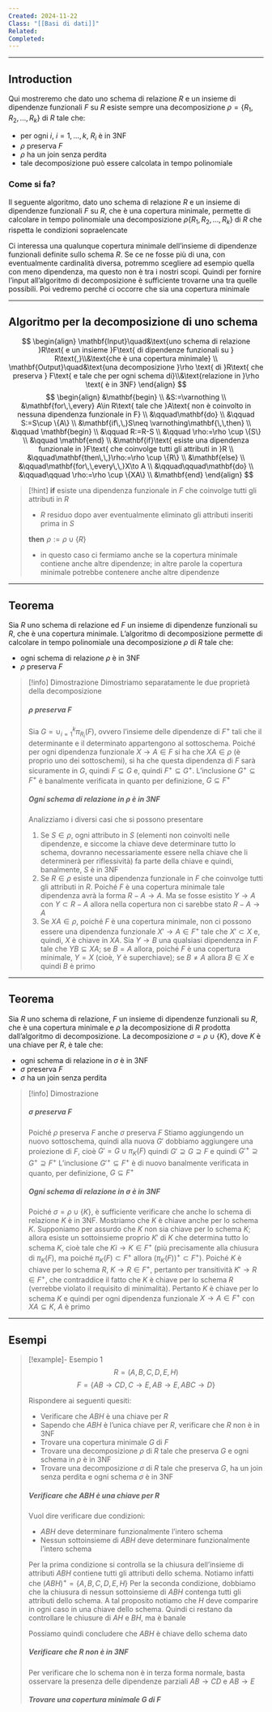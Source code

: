 ```yaml
---
Created: 2024-11-22
Class: "[[Basi di dati]]"
Related: 
Completed:
---
```

---
## Introduction
Qui mostreremo che dato uno schema di relazione $R$ e un insieme di dipendenze funzionali $F$ su $R$ esiste sempre una decomposizione $\rho=\{R_{1},R_{2},\dots,R_{k}\}$ di $R$ tale che:
- per ogni $i$, $i=1,\dots,k$, $R_{i}$ è in 3NF
- $\rho$ preserva $F$
- $\rho$ ha un join senza perdita
- tale decomposizione può essere calcolata in tempo polinomiale
### Come si fa?
Il seguente algoritmo, dato uno schema di relazione $R$ e un insieme di dipendenze funzionali $F$ su $R$, che è una copertura minimale, permette di calcolare in tempo polinomiale una decomposizione $\rho\{R_{1},R_{2},\dots,R_{k}\}$ di $R$ che rispetta le condizioni sopraelencate

Ci interessa una qualunque copertura minimale dell’insieme di dipendenze funzionali definite sullo schema $R$. Se ce ne fosse più di una, con eventualmente cardinalità diversa, potremmo scegliere ad esempio quella con meno dipendenza, ma questo non è tra i nostri scopi.
Quindi per fornire l’input all’algoritmo di decomposizione è sufficiente trovarne una tra quelle possibili. Poi vedremo perché ci occorre che sia una copertura minimale

---
## Algoritmo per la decomposizione di uno schema
$$
\begin{align}
\mathbf{Input}\quad&\text{uno schema di relazione }R\text{ e un insieme }F\text{ di dipendenze funzionali su } R\text{,}\\&\text{che è una copertura minimale} \\
\mathbf{Output}\quad&\text{una decomposizione }\rho \text{ di }R\text{ che preserva } F\text{ e tale che per ogni schema di}\\&\text{relazione in }\rho \text{ è in 3NF}
\end{align}
$$
$$
\begin{align}
&\mathbf{begin} \\
&S:=\varnothing \\
&\mathbf{for\,\,every} A\in R\text{ tale che }A\text{ non è coinvolto in nessuna dipendenza funzionale in F} \\
&\qquad\mathbf{do} \\
&\qquad S:=S\cup \{A\} \\
&\mathbf{if\,\,}S\neq \varnothing\mathbf{\,\,then} \\
&\qquad \mathbf{begin} \\
&\qquad R:=R-S \\
&\qquad \rho:=\rho \cup \{S\} \\
&\qquad \mathbf{end} \\
&\mathbf{if}\text{ esiste una dipendenza funzionale in }F\text{ che coinvolge tutti gli attributi in }R \\
&\qquad\mathbf{then\,\,}\rho:=\rho \cup \{R\} \\
&\mathbf{else} \\
&\qquad\mathbf{for\,\,every\,\,}X\to A \\
&\qquad\qquad\mathbf{do} \\
&\qquad\qquad \rho:=\rho \cup \{XA\} \\
&\mathbf{end}
\end{align}
$$

>[!hint]
$\mathbf{if}\text{ esiste una dipendenza funzionale in }F\text{ che coinvolge tutti gli attributi in }R$
>- $R$ residuo dopo aver eventualmente eliminato gli attributi inseriti prima in $S$
>
>$\mathbf{then\,\,}\rho:=\rho \cup \{R\}$
>- in questo caso ci fermiamo anche se la copertura minimale contiene anche altre dipendenze; in altre parole la copertura minimale potrebbe contenere anche altre dipendenze

---
## Teorema
Sia $R$ uno schema di relazione ed $F$ un insieme di dipendenze funzionali su $R$, che è una copertura minimale. L’algoritmo di decomposizione permette di calcolare in tempo polinomiale una decomposizione $\rho$ di $R$ tale che:
- ogni schema di relazione $\rho$ è in 3NF
- $\rho$ preserva $F$

>[!info] Dimostrazione
>Dimostriamo separatamente le due proprietà della decomposizione
>
>##### $\rho$ preserva $F$
>Sia $G=\cup_{i=1}^k \pi_{R_{i}}(F)$, ovvero l’insieme delle dipendenze di $F^+$ tali che il determinante e il determinato appartengono al sottoschema.
>Poiché per ogni dipendenza funzionale $X\to A\in F$ si ha che $XA\in \rho$ (è proprio uno dei sottoschemi), si ha che questa dipendenza di $F$ sarà sicuramente in $G$, quindi $F\subseteq G$ e, quindi $F^+\subseteq G^+$. L’inclusione $G^+\subseteq F^+$ è banalmente verificata in quanto per definizione, $G\subseteq F^+$
>
>##### Ogni schema di relazione in $\rho$ è in 3NF
>Analizziamo i diversi casi che si possono presentare
>1. Se $S \in \rho$, ogni attributo in $S$ (elementi non coinvolti nelle dipendenze, e siccome la chiave deve determinare tutto lo schema, dovranno necessariamente essere nella chiave che li determinerà per riflessività) fa parte della chiave e quindi, banalmente, $S$ è in 3NF
>2. Se $R\in \rho$ esiste una dipendenza funzionale in $F$ che coinvolge tutti gli attributi in $R$. Poiché $F$ è una copertura minimale tale dipendenza avrà la forma $R-A\to A$. Ma se fosse esistito $Y\to A$ con $Y\subset R-A$ allora nella copertura non ci sarebbe stato $R-A\to A$
>3. Se $XA\in \rho$, poiché $F$ è una copertura minimale, non ci possono essere una dipendenza funzionale $X'\to A\in F^+$ tale che $X'\subset X$ e, quindi, $X$ è chiave in $XA$. Sia $Y\to B$ una qualsiasi dipendenza in $F$ tale che $YB\subseteq XA$; se $B=A$ allora, poiché $F$ è una copertura minimale, $Y=X$ (cioè, $Y$ è superchiave); se $B\neq A$ allora $B\in X$ e quindi $B$ è primo

---
## Teorema
Sia $R$ uno schema di relazione, $F$ un insieme di dipendenze funzionali su $R$, che è una copertura minimale e $\rho$ la decomposizione di $R$ prodotta dall’algoritmo di decomposizione. La decomposizione $\sigma=\rho \cup \{K\}$, dove $K$ è una chiave per $R$, è tale che:
- ogni schema di relazione in $\sigma$ è in 3NF
- $\sigma$ preserva $F$
- $\sigma$ ha un join senza perdita

>[!info] Dimostrazione
>##### $\sigma$ preserva $F$
>Poiché $\rho$ preserva $F$ anche $\sigma$ preserva $F$
>Stiamo aggiungendo un nuovo sottoschema, quindi alla nuova $G'$ dobbiamo aggiungere una proiezione di $F$, cioè $G'=G\cup \pi_{K}(F)$ quindi $G'\supseteq G\supseteq F$ e quindi $G'^+\supseteq G^+\supseteq F^+$
>L’inclusione $G'^+\subseteq F^+$ è di nuovo banalmente verificata in quanto, per definizione, $G\subseteq F^+$
>
>##### Ogni schema di relazione in $\sigma$ è in 3NF
>Poiché $\sigma=\rho \cup \{K\}$, è sufficiente verificare che anche lo schema di relazione $K$ è in 3NF. Mostriamo che $K$ è chiave anche per lo schema $K$.
>Supponiamo per assurdo che $K$ non sia chiave per lo schema $K$; allora esiste un sottoinsieme proprio $K'$ di $K$ che determina tutto lo schema $K$, cioè tale che $Kì\to K\in F^+$ (più precisamente alla chiusura di $\pi_{K}(F)$, ma poiché $\pi_{K}(F)\subset F^+$ allora $(\pi_{K}(F))^+\subset F^+$).
>Poiché $K$ è chiave per lo schema $R$, $K\to R\in F^+$, pertanto per transitività $K'\to R\in F^+$, che contraddice il fatto che $K$ è chiave per lo schema $R$ (verrebbe violato il requisito di minimalità).
>Pertanto $K$ è chiave per lo schema $K$ e quindi per ogni dipendenza funzionale $X\to A\in F^+$ con $XA\subseteq K$, $A$ è primo

---
## Esempi

>[!example]- Esempio 1
>$$R=(A,B,C,D,E,H)$$
>$$F=\{AB\to CD,C\to E,AB\to E,ABC\to D\}$$
>
>Rispondere ai seguenti quesiti:
>- Verificare che $ABH$ è una chiave per $R$
>- Sapendo che $ABH$ è l’unica chiave per $R$, verificare che $R$ non è in 3NF
>- Trovare una copertura minimale $G$ di $F$
>- Trovare una decomposizione $\rho$ di $R$ tale che preserva $G$ e ogni schema in $\rho$ è in 3NF
>- Trovare una decomposizione $\sigma$ di $R$ tale che preserva $G$, ha un join senza perdita e ogni schema $\sigma$ è in 3NF
>
>##### Verificare che $ABH$ è una chiave per $R$
>Vuol dire verificare due condizioni:
>- $ABH$ deve determinare funzionalmente l’intero schema
>- Nessun sottoinsieme di $ABH$ deve determinare funzionalmente l’intero schema
>
>Per la prima condizione si controlla se la chiusura dell’insieme di attributi $ABH$ contiene tutti gli attributi dello schema. Notiamo infatti che $(ABH)^+=\{A,B,C,D,E,H\}$
>Per la seconda condizione, dobbiamo che la chiusura di nessun sottoinsieme di $ABH$ contenga tutti gli attributi dello schema. A tal proposito notiamo che $H$ deve comparire in ogni caso in una chiave dello schema. Quindi ci restano da controllare le chiusure di $AH$ e $BH$, ma è banale
>
>Possiamo quindi concludere che $ABH$ è chiave dello schema dato
>
>##### Verificare che $R$ non è in 3NF
>Per verificare che lo schema non è in terza forma normale, basta osservare la presenza delle dipendenze parziali $AB\to CD$ e $AB\to E$
>
>##### Trovare una copertura minimale $G$ di $F$
>


